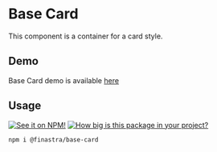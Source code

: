 # Base Card

This component is a container for a card style. 

## Demo

Base Card demo is available [here](https://finastra.github.io/finastra-design-system/?path=/story/components-base-card--default-story)

## Usage

[![See it on NPM!](https://img.shields.io/npm/v/@finastra/base-card?style=for-the-badge)](https://www.npmjs.com/package/@finastra/base-card)
[![How big is this package in your project?](https://img.shields.io/bundlephobia/minzip/@finastra/base-card?style=for-the-badge)](https://bundlephobia.com/result?p=@finastra/base-card)

```
npm i @finastra/base-card
```
